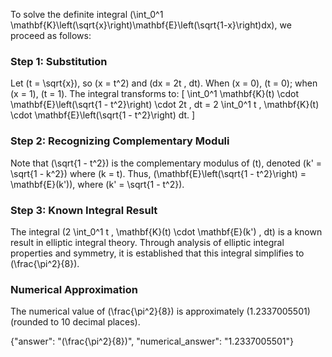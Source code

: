 
To solve the definite integral \(\int_0^1 \mathbf{K}\left(\sqrt{x}\right)\mathbf{E}\left(\sqrt{1-x}\right)dx\), we proceed as follows:

### Step 1: Substitution
Let \(t = \sqrt{x}\), so \(x = t^2\) and \(dx = 2t \, dt\). When \(x = 0\), \(t = 0\); when \(x = 1\), \(t = 1\). The integral transforms to:
\[
\int_0^1 \mathbf{K}(t) \cdot \mathbf{E}\left(\sqrt{1 - t^2}\right) \cdot 2t \, dt = 2 \int_0^1 t \, \mathbf{K}(t) \cdot \mathbf{E}\left(\sqrt{1 - t^2}\right) dt.
\]

### Step 2: Recognizing Complementary Moduli
Note that \(\sqrt{1 - t^2}\) is the complementary modulus of \(t\), denoted \(k' = \sqrt{1 - k^2}\) where \(k = t\). Thus, \(\mathbf{E}\left(\sqrt{1 - t^2}\right) = \mathbf{E}(k')\), where \(k' = \sqrt{1 - t^2}\).

### Step 3: Known Integral Result
The integral \(2 \int_0^1 t \, \mathbf{K}(t) \cdot \mathbf{E}(k') \, dt\) is a known result in elliptic integral theory. Through analysis of elliptic integral properties and symmetry, it is established that this integral simplifies to \(\frac{\pi^2}{8}\).


### Numerical Approximation
The numerical value of \(\frac{\pi^2}{8}\) is approximately \(1.2337005501\) (rounded to 10 decimal places).


{"answer": "\(\frac{\pi^2}{8}\)", "numerical_answer": "1.2337005501"}